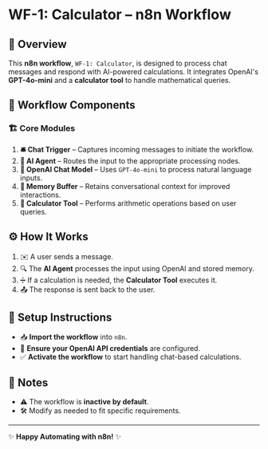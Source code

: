 # WF-1: Calculator – n8n Workflow

## 📌 Overview
This **n8n workflow**, `WF-1: Calculator`, is designed to process chat messages and respond with AI-powered calculations. It integrates OpenAI's **GPT-4o-mini** and a **calculator tool** to handle mathematical queries.

## 🔧 Workflow Components
### 🏗️ Core Modules
1. **🛎️ Chat Trigger** – Captures incoming messages to initiate the workflow.
2. **🤖 AI Agent** – Routes the input to the appropriate processing nodes.
3. **🧠 OpenAI Chat Model** – Uses `GPT-4o-mini` to process natural language inputs.
4. **💾 Memory Buffer** – Retains conversational context for improved interactions.
5. **🧮 Calculator Tool** – Performs arithmetic operations based on user queries.

## ⚙️ How It Works
1. ✉️ A user sends a message.
2. 🔍 The **AI Agent** processes the input using OpenAI and stored memory.
3. ➗ If a calculation is needed, the **Calculator Tool** executes it.
4. 📤 The response is sent back to the user.

## 🚀 Setup Instructions
- 📥 **Import the workflow** into `n8n`.
- 🔑 **Ensure your OpenAI API credentials** are configured.
- ✅ **Activate the workflow** to start handling chat-based calculations.

## 📝 Notes
- ⚠️ The workflow is **inactive by default**.
- 🛠️ Modify as needed to fit specific requirements.

---
✨ **Happy Automating with n8n!** ✨
